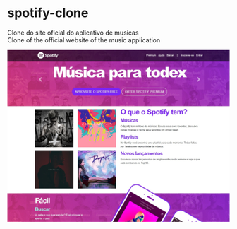 # spotify-clone
Clone do site oficial do aplicativo de musicas<br>
Clone of the official website of the music application<br>

![app image](https://github.com/Jof92/spotify-clone/blob/main/Spot.jpg)
